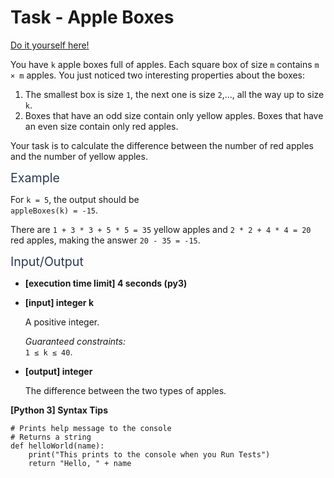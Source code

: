 # Task - Apple Boxes

[Do it yourself here!](https://app.codesignal.com/arcade/code-arcade/loop-tunnel/scG8AFsPuqQGx8Qjf)

<p>You have <code>k</code> apple boxes full of apples. Each square box of size <code>m</code> contains <code>m × m</code> apples. You just noticed two interesting properties about the boxes:</p>
<ol>
<li>The smallest box is size <code>1</code>, the next one is size <code>2</code>,..., all the way up to size <code>k</code>.</li>
<li>Boxes that have an odd size contain only yellow apples. Boxes that have an even size contain only red apples.</li>
</ol>
<p>Your task is to calculate the difference between the number of red apples and the number of yellow apples.</p>
<p><span class="markdown--header" style="color:#2b3b52;font-size:1.4em">Example</span></p>
<p>For <code>k = 5</code>, the output should be<br>
<code>appleBoxes(k) = -15</code>.</p>
<p>There are <code>1 + 3 * 3 + 5 * 5 = 35</code> yellow apples and <code>2 * 2 + 4 * 4 = 20</code> red apples, making the answer <code>20 - 35 = -15</code>.</p>
<p><span class="markdown--header" style="color:#2b3b52;font-size:1.4em">Input/Output</span></p>
<ul>
<li>
<p><strong>[execution time limit] 4 seconds (py3)</strong></p>
</li>
<li>
<p><strong>[input] integer k</strong></p>
<p>A positive integer.</p>
<p><em>Guaranteed constraints:</em><br>
<code>1 ≤ k ≤ 40</code>.</p>
</li>
<li>
<p><strong>[output] integer</strong></p>
<p>The difference between the two types of apples.</p>
</li>
</ul>
<p><strong>[Python 3] Syntax Tips</strong></p>
<pre><code class="language-python"><span class="hljs-comment"># Prints help message to the console</span>
<span class="hljs-comment"># Returns a string</span>
<span class="hljs-keyword">def</span> <span class="hljs-title function_">helloWorld</span>(<span class="hljs-params">name</span>):
    <span class="hljs-built_in">print</span>(<span class="hljs-string">"This prints to the console when you Run Tests"</span>)
    <span class="hljs-keyword">return</span> <span class="hljs-string">"Hello, "</span> + name

</code></pre>
